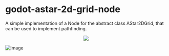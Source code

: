 # godot-astar-2d-grid-node
 A simple implementation of a Node for the abstract class AStar2DGrid, that can be used to implement pathfinding.
 
 <p align="center">
  <img src="https://user-images.githubusercontent.com/35619327/230246342-35f547c4-81d1-4563-82ac-4fbc83a3a2f1.png" />
</p>
 
![image](https://user-images.githubusercontent.com/35619327/230228416-f8c07b26-a176-4230-8ff2-17583e7efdc5.png)
